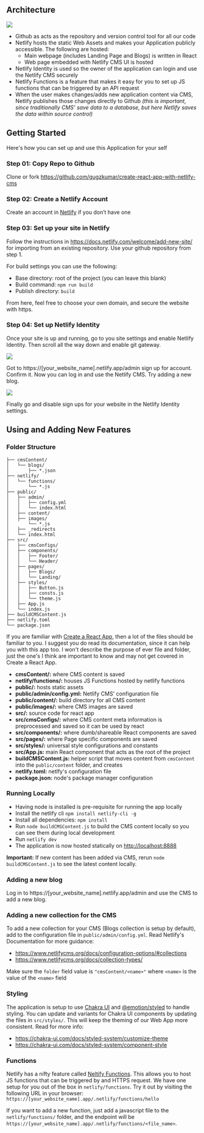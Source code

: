 ## Architecture

![](/public/images/cra_netlify_arch.png)

* Github as acts as the repository and version control tool for all our code
* Netlify hosts the static Web Assets and makes your Application publicly accessible. The following are hosted:
  * Main webpage (includes Landing Page and Blogs) is written in React
  * Web page embedded with Netlify CMS UI is hosted
* Netlify Identity is used so the owner of the application can login and use the Netlify CMS securely
* Netlify Functions is a feature that makes it easy for you to set up JS functions that can be triggered by an API request
* When the user makes changes/adds new application content via CMS, Netlify publishes those changes directly to Github *(this is important, since traditionally CMS' save data to a database, but here Netlify saves the data within source control)*

## G﻿etting Started

Here's how you can set up and use this Application for your self

### Step 01: Copy Repo to Github

Clone or fork <https://github.com/gugzkumar/create-react-app-with-netlify-cms>

### Step 02: Create a Netlify Account

Create an account in [Netlify](https://www.netlify.com) if you don’t have one

### Step 03: Set up your site in Netlify

Follow the instructions in <https://docs.netlify.com/welcome/add-new-site/> for importing from an existing repository. Use your github repository from step 1.

For build settings you can use the following:

* Base directory: root of the project (you can leave this blank)
* Build command: `npm run build`
* Publish directory: `build`

From here, feel free to choose your own domain, and secure the website with https.

### Step 04: Set up Netlify Identity

Once your site is up and running, go to you site settings and enable Netlify Identity. Then scroll all the way down and enable git gateway. 

![](/public/images/netlify_identity.png)

Got to https://\[your_website_name].netlify.app/admin sign up for account. Confirm it. Now you can log in and use the Netlify CMS. Try adding a new blog.

![](/public/images/netlify_cms_signup.png)

Finally go and disable sign ups for your website in the Netlify Identity settings.

## Using and Adding New Features

### Folder Structure

```
├── cmsContent/
│   └── blogs/
│       ├── *.json
├── netlify/
│   └── functions/
│       └── *.js
├── public/
│   ├── admin/
│   │   ├── config.yml
│   │   └── index.html
│   ├── content/
│   ├── images/
│       └── *.js
│   ├── _redirects
│   └── index.html
├── src/
│   ├── cmsConfigs/
│   ├── components/
│   │   ├── Footer/
│   │   └── Header/
│   ├── pages/
│   │   ├── Blogs/
│   │   └── Landing/
│   ├── styles/
│   │   ├── Button.js
│   │   ├── consts.js
│   │   └── theme.js
│   ├── App.js
│   └── index.js
├── buildCMSContent.js
├── netlify.toml
└── package.json
```

If you are familiar with [Create a React App](<https://github.com/facebook/create-react-app>), then a lot of the files should be familiar to you. I suggest you do read its documentation, since it can help you with this app too. I won't describe the purpose of ever file and folder, just the one's I think are important to know and may not get covered in Create a React App.

- **cmsContent/:** where CMS content is saved
- **netlify/functions/:** houses JS Functions hosted by netlify functions
- **public/:** hosts static assets
- **public/admin/config.yml:** Netlify CMS' configuration file
- **public/content/:** build directory for all CMS content
- **public/images/:** where CMS images are saved
- **src/:** source code for react app
- **src/cmsConfigs/:** where CMS content meta information is preprocessed and saved so it can be used by react
- **src/components/:** where dumb/shareable React components are saved
- **src/pages/:** where Page specific components are saved
- **src/styles/:** universal style configurations and constants
- **src/App.js:** main React component that acts as the root of the project
- **buildCMSContent.js:** helper script that moves content from `cmsContent` into the `public/content` folder, and creates 
- **netlify.toml:** netlfy's configuration file
- **package.json:** node's package manager configuration

### Running Locally

* Having node is installed is pre-requisite for running the app locally
* Install the netlify cli `npm install netlify-cli -g`
* Install all dependencies: `npm install`
* Run `node buildCMSContent.js` to build the CMS content locally so you can see them during local development
* Run `netlify dev`
* The application is now hosted statically on <http://localhost:8888>

**Important:** If new content has been added via CMS, rerun `node buildCMSContent.js` to see the latest content locally.

### Adding a new blog

Log in to https://\[your_website_name].netlify.app/admin and use the CMS to add a new blog.

### Adding a new collection for the CMS

To add a new collection for your CMS (Blogs collection is setup by default), add to the configuration file in `public/admin/config.yml`. Read Netlify's Documentation for more guidance:

- <https://www.netlifycms.org/docs/configuration-options/#collections>
- <https://www.netlifycms.org/docs/collection-types/>

Make sure the `folder` field value is `"cmsContent/<name>"` where `<name>` is the value of the `<name>` field

### Styling

The application is setup to use [Chakra UI](<https://chakra-ui.com/>) and [@emotion/styled](<https://emotion.sh/docs/styled>) to handle styling. You can update and variants for Chakra UI components by updating the files in `src/styles/`. This will keep the theming of our Web App more consistent. Read for more info:

- <https://chakra-ui.com/docs/styled-system/customize-theme>
- <https://chakra-ui.com/docs/styled-system/component-style>

### Functions

Netlify has a nifty feature called [Neltify Functions](<https://www.netlify.com/products/functions/>). This allows you to host JS functions that can be triggered by and HTTPS request. We have one setup for you out of the box in `netlify/functions`. Try it out by visiting the following URL in your browser: `https://[your_website_name].app/.netlify/functions/hello`

If you want to add a new function, just add a javascript file to the `netlify/functions/` folder, and the endpoint will be `https://[your_website_name].app/.netlify/functions/<file_name>`.

